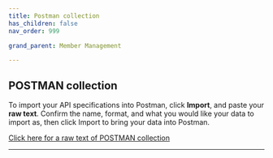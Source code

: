 ```yaml
---
title: Postman collection
has_children: false
nav_order: 999

grand_parent: Member Management

---
```

## POSTMAN collection

To import your API specifications into Postman, click **Import**, and paste your **raw text**.
Confirm the name, format, and what you would like your data to import as, then click Import to bring your data into Postman.

<a href="http://docs.integratedpanel.toluna.com/resources/member-management.txt" target="_blank" class="btn">Click here for a raw text of POSTMAN collection</a>

---